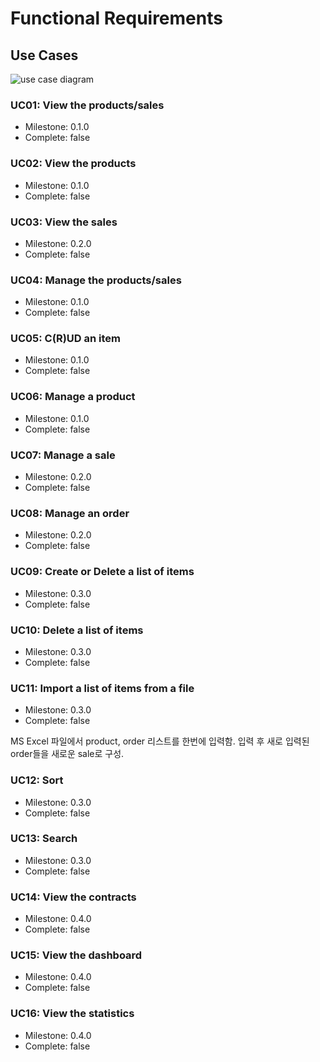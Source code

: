 # Functional Requirements
## Use Cases
![use case diagram](https://github.com/byron1st/my-workshop-doc/blob/master/images/usecase-diagram-2016-08-17.png)
### UC01: View the products/sales
* Milestone: 0.1.0
* Complete: false

### UC02: View the products
* Milestone: 0.1.0
* Complete: false

### UC03: View the sales
* Milestone: 0.2.0
* Complete: false

### UC04: Manage the products/sales
* Milestone: 0.1.0
* Complete: false

### UC05: C(R)UD an item
* Milestone: 0.1.0
* Complete: false

### UC06: Manage a product
* Milestone: 0.1.0
* Complete: false

### UC07: Manage a sale
* Milestone: 0.2.0
* Complete: false

### UC08: Manage an order
* Milestone: 0.2.0
* Complete: false

### UC09: Create or Delete a list of items
* Milestone: 0.3.0
* Complete: false

### UC10: Delete a list of items
* Milestone: 0.3.0
* Complete: false

### UC11: Import a list of items from a file
* Milestone: 0.3.0
* Complete: false

MS Excel 파일에서 product, order 리스트를 한번에 입력함. 입력 후 새로 입력된 order들을 새로운 sale로 구성.

### UC12: Sort
* Milestone: 0.3.0
* Complete: false

### UC13: Search
* Milestone: 0.3.0
* Complete: false

### UC14: View the contracts
* Milestone: 0.4.0
* Complete: false

### UC15: View the dashboard
* Milestone: 0.4.0
* Complete: false

### UC16: View the statistics
* Milestone: 0.4.0
* Complete: false
